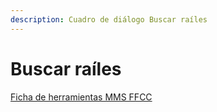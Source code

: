 ```yaml
---
description: Cuadro de diálogo Buscar raíles
---
```


# Buscar raíles

[Ficha de herramientas MMS FFCC](./)

